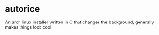 # autorice
An arch linux installer written in C that changes the background, generally makes things look cool